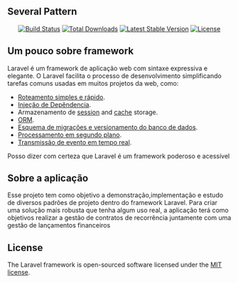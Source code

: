## Several Pattern 
<p align="center">
<a href="https://travis-ci.org/laravel/framework"><img src="https://travis-ci.org/laravel/framework.svg" alt="Build Status"></a>
<a href="https://packagist.org/packages/laravel/framework"><img src="https://img.shields.io/packagist/dt/laravel/framework" alt="Total Downloads"></a>
<a href="https://packagist.org/packages/laravel/framework"><img src="https://img.shields.io/packagist/v/laravel/framework" alt="Latest Stable Version"></a>
<a href="https://packagist.org/packages/laravel/framework"><img src="https://img.shields.io/packagist/l/laravel/framework" alt="License"></a>
</p>

## Um pouco sobre framework

Laravel é um framework de aplicação web com sintaxe expressiva e elegante. O Laravel facilita o processo de desenvolvimento simplificando tarefas comuns usadas em muitos projetos da web, como:

- [Roteamento simples e rápido](https://laravel.com/docs/routing).
- [Injeção de Depêndencia](https://laravel.com/docs/container).
- Armazenamento de [session](https://laravel.com/docs/session) and [cache](https://laravel.com/docs/cache) storage.
- [ORM](https://laravel.com/docs/eloquent).
- [Esquema de migrações e versionamento do banco de dados](https://laravel.com/docs/migrations).
- [Processamento em segundo plano](https://laravel.com/docs/queues).
- [Transmissão de evento em tempo real](https://laravel.com/docs/broadcasting).

Posso dizer com certeza que Laravel é um framework poderoso e acessível

## Sobre a aplicação

Esse projeto tem como objetivo a demonstração,implementação e estudo de diversos padrões de projeto dentro do framework Laravel.
Para criar uma solução mais robusta que tenha algum uso real, a aplicação terá como objetivos realizar a gestão de contratos de recorrência
juntamente com uma gestão de lançamentos financeiros


## License
The Laravel framework is open-sourced software licensed under the [MIT license](https://opensource.org/licenses/MIT).
